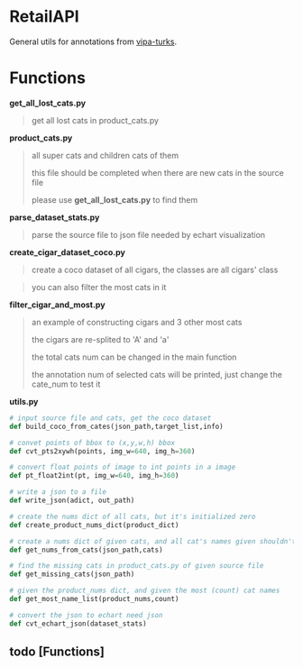 # RetailAPI

General utils for annotations from [vipa-turks](https://github.com/Shuai-Xie/vipa-turks).

# Functions 

**get_all_lost_cats.py**

> get all lost cats in product_cats.py

**product_cats.py**

> all super cats and children cats of them
>
> this file should be completed when there are new cats in the source file
>
> please use **get_all_lost_cats.py** to find them

**parse_dataset_stats.py** 

> parse the source file to json file needed by echart visualization 

**create_cigar_dataset_coco.py**

> create  a coco dataset of all cigars, the classes are all cigars' class

> you can also filter the most cats in it

**filter_cigar_and_most.py**

> an example of constructing cigars and 3 other most cats
>
> the cigars are re-splited to 'A' and 'a'
>
> the total cats num can be changed in the main function
>
> the annotation num of selected cats will be printed, just change the cate_num to test it

**utils.py**

```python
# input source file and cats, get the coco dataset
def build_coco_from_cates(json_path,target_list,info)

# convet points of bbox to (x,y,w,h) bbox
def cvt_pts2xywh(points, img_w=640, img_h=360)

# convert float points of image to int points in a image
def pt_float2int(pt, img_w=640, img_h=360)

# write a json to a file
def write_json(adict, out_path)

# create the nums dict of all cats, but it's initialized zero
def create_product_nums_dict(product_dict)

# create a nums dict of given cats, and all cat's names given shouldn't be modified
def get_nums_from_cats(json_path,cats)

# find the missing cats in product_cats.py of given source file
def get_missing_cats(json_path)

# given the product_nums dict, and given the most (count) cat names
def get_most_name_list(product_nums,count)

# convert the json to echart need json
def cvt_echart_json(dataset_stats)
```


## todo [Functions]